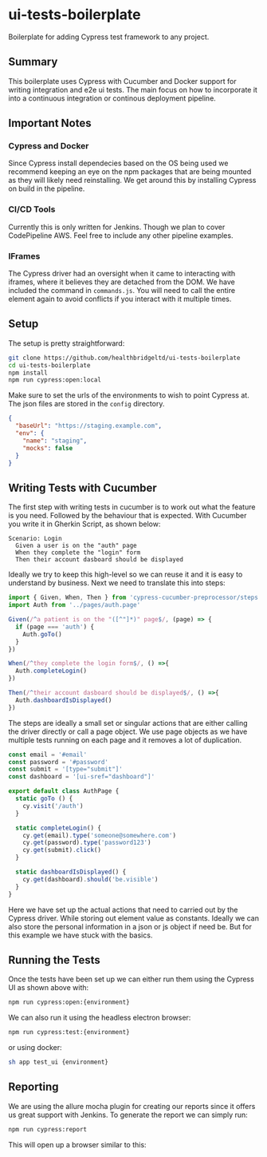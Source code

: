 # ui-tests-boilerplate
Boilerplate for adding Cypress test framework to any project.

## Summary
This boilerplate uses Cypress with Cucumber and Docker support for writing integration and e2e ui tests. The main focus on how to incorporate it into a continuous integration or continous deployment pipeline.

## Important Notes
### Cypress and Docker
Since Cypress install dependecies based on the OS being used we recommend keeping an eye on the npm packages that are being mounted as they will likely need reinstalling. We get around this by installing Cypress on build in the pipeline.

### CI/CD Tools
Currently this is only written for Jenkins. Though we plan to cover CodePipeline AWS. Feel free to include any other pipeline examples.

### IFrames
The Cypress driver had an oversight when it came to interacting with iframes, where it believes they are detached from the DOM. We have included the command in `commands.js`. You will need to call the entire element again to avoid conflicts if you interact with it multiple times.

## Setup
The setup is pretty straightforward:
```bash
git clone https://github.com/healthbridgeltd/ui-tests-boilerplate
cd ui-tests-boilerplate
npm install
npm run cypress:open:local
```
Make sure to set the urls of the environments to wish to point Cypress at. The json files are stored in the `config` directory.

```json
{
  "baseUrl": "https://staging.example.com",
  "env": {
    "name": "staging",
    "mocks": false
  }
}
```
## Writing Tests with Cucumber
The first step with writing tests in cucumber is to work out what the feature is you need. Followed by the behaviour that is expected. With Cucumber you write it in Gherkin Script, as shown below:
```gherkin
Scenario: Login
  Given a user is on the "auth" page 
  When they complete the "login" form
  Then their account dasboard should be displayed
```
Ideally we try to keep this high-level so we can reuse it and it is easy to understand by business.
Next we need to translate this into steps:
```javascript
import { Given, When, Then } from 'cypress-cucumber-preprocessor/steps'
import Auth from '../pages/auth.page'

Given(/^a patient is on the "([^"]*)" page$/, (page) => {
  if (page === 'auth') {
    Auth.goTo()
  }
})

When(/^they complete the login form$/, () =>{
  Auth.completeLogin()
})

Then(/^their account dasboard should be displayed$/, () =>{
  Auth.dashboardIsDisplayed()
})
```
The steps are ideally a small set or singular actions that are either calling the driver directly or call a page object. We use page objects as we have multiple tests running on each page and it removes a lot of duplication.
```javascript
const email = '#email'
const password = '#password'
const submit = '[type="submit"]'
const dashboard = '[ui-sref="dashboard"]'

export default class AuthPage {
  static goTo () {
    cy.visit('/auth')
  }

  static completeLogin() {
    cy.get(email).type('someone@somewhere.com')
    cy.get(password).type('password123')
    cy.get(submit).click()
  }

  static dashboardIsDisplayed() {
    cy.get(dashboard).should('be.visible')
  }
}
```
Here we have set up the actual actions that need to carried out by the Cypress driver. While storing out element value as constants. Ideally we can also store the personal information in a json or js object if need be. But for this example we have stuck with the basics.
## Running the Tests
Once the tests have been set up we can either run them using the Cypress UI as shown above with: 
```bash
npm run cypress:open:{environment}
```
We can also run it using the headless electron browser:
```bash
npm run cypress:test:{environment}
```
or using docker: 
```bash
sh app test_ui {environment}
```
## Reporting
We are using the allure mocha plugin for creating our reports since it offers us great support with Jenkins. To generate the report we can simply run:
```bash
npm run cypress:report
```
This will open up a browser similar to this:
